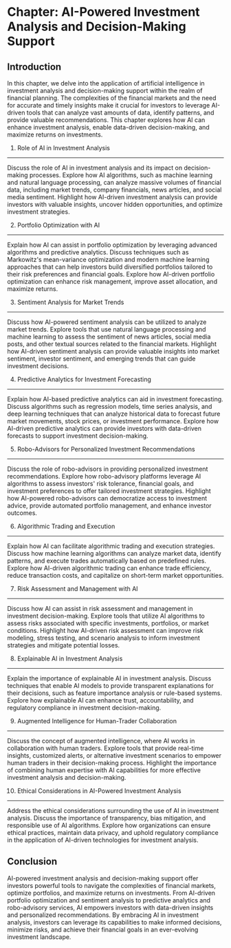 Chapter: AI-Powered Investment Analysis and Decision-Making Support
===================================================================

Introduction
------------

In this chapter, we delve into the application of artificial intelligence in investment analysis and decision-making support within the realm of financial planning. The complexities of the financial markets and the need for accurate and timely insights make it crucial for investors to leverage AI-driven tools that can analyze vast amounts of data, identify patterns, and provide valuable recommendations. This chapter explores how AI can enhance investment analysis, enable data-driven decision-making, and maximize returns on investments.

1. Role of AI in Investment Analysis
------------------------------------

Discuss the role of AI in investment analysis and its impact on decision-making processes. Explore how AI algorithms, such as machine learning and natural language processing, can analyze massive volumes of financial data, including market trends, company financials, news articles, and social media sentiment. Highlight how AI-driven investment analysis can provide investors with valuable insights, uncover hidden opportunities, and optimize investment strategies.

2. Portfolio Optimization with AI
---------------------------------

Explain how AI can assist in portfolio optimization by leveraging advanced algorithms and predictive analytics. Discuss techniques such as Markowitz's mean-variance optimization and modern machine learning approaches that can help investors build diversified portfolios tailored to their risk preferences and financial goals. Explore how AI-driven portfolio optimization can enhance risk management, improve asset allocation, and maximize returns.

3. Sentiment Analysis for Market Trends
---------------------------------------

Discuss how AI-powered sentiment analysis can be utilized to analyze market trends. Explore tools that use natural language processing and machine learning to assess the sentiment of news articles, social media posts, and other textual sources related to the financial markets. Highlight how AI-driven sentiment analysis can provide valuable insights into market sentiment, investor sentiment, and emerging trends that can guide investment decisions.

4. Predictive Analytics for Investment Forecasting
--------------------------------------------------

Explain how AI-based predictive analytics can aid in investment forecasting. Discuss algorithms such as regression models, time series analysis, and deep learning techniques that can analyze historical data to forecast future market movements, stock prices, or investment performance. Explore how AI-driven predictive analytics can provide investors with data-driven forecasts to support investment decision-making.

5. Robo-Advisors for Personalized Investment Recommendations
------------------------------------------------------------

Discuss the role of robo-advisors in providing personalized investment recommendations. Explore how robo-advisory platforms leverage AI algorithms to assess investors' risk tolerance, financial goals, and investment preferences to offer tailored investment strategies. Highlight how AI-powered robo-advisors can democratize access to investment advice, provide automated portfolio management, and enhance investor outcomes.

6. Algorithmic Trading and Execution
------------------------------------

Explain how AI can facilitate algorithmic trading and execution strategies. Discuss how machine learning algorithms can analyze market data, identify patterns, and execute trades automatically based on predefined rules. Explore how AI-driven algorithmic trading can enhance trade efficiency, reduce transaction costs, and capitalize on short-term market opportunities.

7. Risk Assessment and Management with AI
-----------------------------------------

Discuss how AI can assist in risk assessment and management in investment decision-making. Explore tools that utilize AI algorithms to assess risks associated with specific investments, portfolios, or market conditions. Highlight how AI-driven risk assessment can improve risk modeling, stress testing, and scenario analysis to inform investment strategies and mitigate potential losses.

8. Explainable AI in Investment Analysis
----------------------------------------

Explain the importance of explainable AI in investment analysis. Discuss techniques that enable AI models to provide transparent explanations for their decisions, such as feature importance analysis or rule-based systems. Explore how explainable AI can enhance trust, accountability, and regulatory compliance in investment decision-making.

9. Augmented Intelligence for Human-Trader Collaboration
--------------------------------------------------------

Discuss the concept of augmented intelligence, where AI works in collaboration with human traders. Explore tools that provide real-time insights, customized alerts, or alternative investment scenarios to empower human traders in their decision-making process. Highlight the importance of combining human expertise with AI capabilities for more effective investment analysis and decision-making.

10. Ethical Considerations in AI-Powered Investment Analysis
------------------------------------------------------------

Address the ethical considerations surrounding the use of AI in investment analysis. Discuss the importance of transparency, bias mitigation, and responsible use of AI algorithms. Explore how organizations can ensure ethical practices, maintain data privacy, and uphold regulatory compliance in the application of AI-driven technologies for investment analysis.

Conclusion
----------

AI-powered investment analysis and decision-making support offer investors powerful tools to navigate the complexities of financial markets, optimize portfolios, and maximize returns on investments. From AI-driven portfolio optimization and sentiment analysis to predictive analytics and robo-advisory services, AI empowers investors with data-driven insights and personalized recommendations. By embracing AI in investment analysis, investors can leverage its capabilities to make informed decisions, minimize risks, and achieve their financial goals in an ever-evolving investment landscape.
